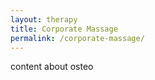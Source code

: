 ```yaml
---
layout: therapy
title: Corporate Massage
permalink: /corporate-massage/
---
```

content about osteo
